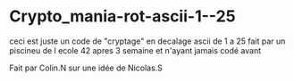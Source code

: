 # Crypto_mania-rot-ascii-1--25
ceci est juste un code de "cryptage" en decalage ascii de 1 a 25
fait par un piscineu de l ecole 42 apres 3 semaine et n'ayant jamais codé avant

Fait par Colin.N
sur une idée de Nicolas.S
